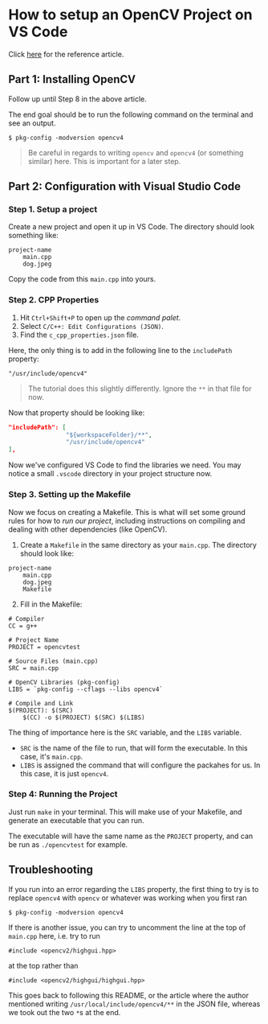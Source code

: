 # How to setup an OpenCV Project on VS Code

Click [here](https://medium.com/analytics-vidhya/how-to-install-opencv-for-visual-studio-code-using-ubuntu-os-9398b2f32d53) for the reference article.

## Part 1: Installing OpenCV

Follow up until Step 8 in the above article.

The end goal should be to run the following command on the terminal and see an output.

```
$ pkg-config -modversion opencv4
```

> Be careful in regards to writing `opencv` and `opencv4` (or something similar) here. This is important for a later step.

## Part 2: Configuration with Visual Studio Code

### Step 1. Setup a project

Create a new project and open it up in VS Code. The directory should look something like:

```
project-name
    main.cpp
    dog.jpeg
```

Copy the code from this `main.cpp` into yours.

### Step 2. CPP Properties

1. Hit `Ctrl+Shift+P` to open up the *command palet*.
2. Select `C/C++: Edit Configurations (JSON)`.
3. Find the `c_cpp_properties.json` file.

Here, the only thing is to add in the following line to the `includePath` property:
```
"/usr/include/opencv4"
```

> The tutorial does this slightly differently. Ignore the `**` in that file for now.

Now that property should be looking like:
```json
"includePath": [
                "${workspaceFolder}/**",
                "/usr/include/opencv4"
],
```

Now we've configured VS Code to find the libraries we need. You may notice a small `.vscode` directory in your project structure now.


### Step 3. Setting up the Makefile

Now we focus on creating a Makefile. This is what will set some ground rules for how to *run our project*, including instructions on compiling and dealing with other dependencies (like OpenCV).

1. Create a `Makefile` in the same directory as your `main.cpp`. The directory should look like:
```
project-name
    main.cpp
    dog.jpeg
    Makefile
```

2. Fill in the Makefile:
```make
# Compiler
CC = g++

# Project Name
PROJECT = opencvtest

# Source Files (main.cpp)
SRC = main.cpp

# OpenCV Libraries (pkg-config)
LIBS = `pkg-config --cflags --libs opencv4`

# Compile and Link
$(PROJECT): $(SRC)
	$(CC) -o $(PROJECT) $(SRC) $(LIBS)
```

The thing of importance here is the `SRC` variable, and the `LIBS` variable.
* `SRC` is the name of the file to run, that will form the executable. In this case, it's `main.cpp`.
* `LIBS` is assigned the command that will configure the packahes for us. In this case, it is just `opencv4`.

### Step 4: Running the Project

Just run `make` in your terminal. This will make use of your Makefile, and generate an executable that you can run.

The executable will have the same name as the `PROJECT` property, and can be run as `./opencvtest` for example.

## Troubleshooting

If you run into an error regarding the `LIBS` property, the first thing to try is to replace `opencv4` with `opencv` or whatever was working when you first ran 
```
$ pkg-config -modversion opencv4
```

If there is another issue, you can try to uncomment the line at the top of `main.cpp` here, i.e. try to run 
```
#include <opencv2/highgui.hpp>
```
at the top rather than
```
#include <opencv2/highgui/highgui.hpp>
```

This goes back to following this README, or the article where the author mentioned writing `/usr/local/include/opencv4/**` in the JSON file, whereas we took out the two `*`s at the end.